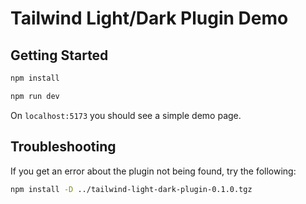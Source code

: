 
# Tailwind Light/Dark Plugin Demo

## Getting Started

```bash
npm install

npm run dev
```

On `localhost:5173` you should see a simple demo page.

## Troubleshooting

If you get an error about the plugin not being found, try the following:

```bash
npm install -D ../tailwind-light-dark-plugin-0.1.0.tgz
```
